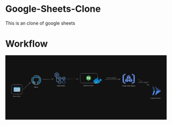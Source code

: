 # Google-Sheets-Clone
This is an clone of google sheets

# Workflow
![Alt text](images/workflow.png)